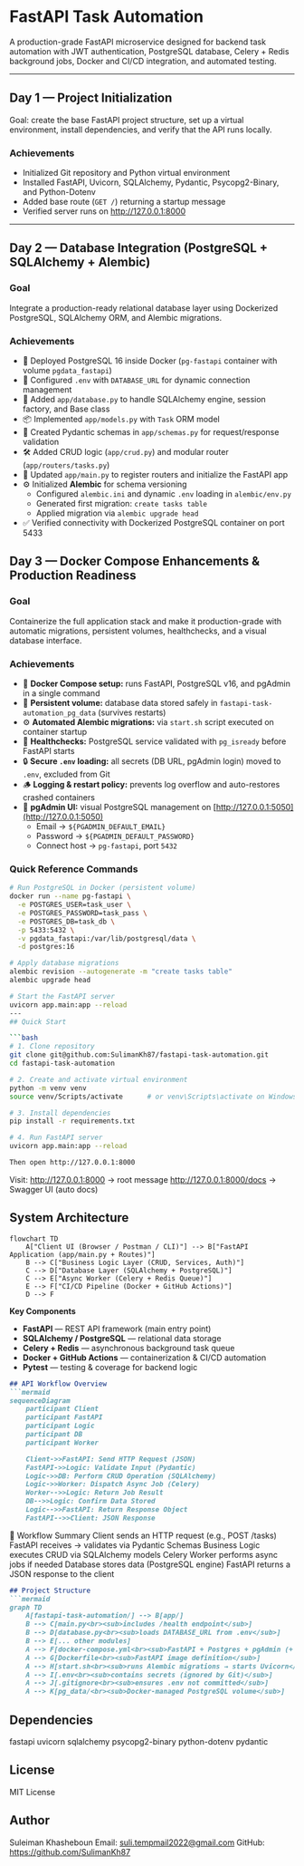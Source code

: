 # FastAPI Task Automation
A production-grade FastAPI microservice designed for backend task automation with JWT authentication, PostgreSQL database, Celery + Redis background jobs, Docker and CI/CD integration, and automated testing.

---

## Day 1 — Project Initialization
Goal: create the base FastAPI project structure, set up a virtual environment, install dependencies, and verify that the API runs locally.

### Achievements
- Initialized Git repository and Python virtual environment  
- Installed FastAPI, Uvicorn, SQLAlchemy, Pydantic, Psycopg2-Binary, and Python-Dotenv  
- Added base route (`GET /`) returning a startup message  
- Verified server runs on http://127.0.0.1:8000  

---
## Day 2 — Database Integration (PostgreSQL + SQLAlchemy + Alembic)

### Goal
Integrate a production-ready relational database layer using Dockerized PostgreSQL, SQLAlchemy ORM, and Alembic migrations.

### Achievements
- 🐘 Deployed PostgreSQL 16 inside Docker (`pg-fastapi` container with volume `pgdata_fastapi`)
- 🔗 Configured `.env` with `DATABASE_URL` for dynamic connection management
- 🧩 Added `app/database.py` to handle SQLAlchemy engine, session factory, and Base class
- 📦 Implemented `app/models.py` with `Task` ORM model
- 🧠 Created Pydantic schemas in `app/schemas.py` for request/response validation
- 🛠️ Added CRUD logic (`app/crud.py`) and modular router (`app/routers/tasks.py`)
- 🚀 Updated `app/main.py` to register routers and initialize the FastAPI app
- ⚙️ Initialized **Alembic** for schema versioning  
  - Configured `alembic.ini` and dynamic `.env` loading in `alembic/env.py`
  - Generated first migration: `create tasks table`
  - Applied migration via `alembic upgrade head`  
- ✅ Verified connectivity with Dockerized PostgreSQL container on port 5433

## Day 3 — Docker Compose Enhancements & Production Readiness

### Goal
Containerize the full application stack and make it production-grade with automatic migrations, persistent volumes, healthchecks, and a visual database interface.

### Achievements
- 🐳 **Docker Compose setup:** runs FastAPI, PostgreSQL v16, and pgAdmin in a single command  
- 🧩 **Persistent volume:** database data stored safely in `fastapi-task-automation_pg_data` (survives restarts)  
- ⚙️ **Automated Alembic migrations:** via `start.sh` script executed on container startup  
- 💚 **Healthchecks:** PostgreSQL service validated with `pg_isready` before FastAPI starts  
- 🔒 **Secure `.env` loading:** all secrets (DB URL, pgAdmin login) moved to `.env`, excluded from Git  
- 🪵 **Logging & restart policy:** prevents log overflow and auto-restores crashed containers  
- 🧠 **pgAdmin UI:** visual PostgreSQL management on [http://127.0.0.1:5050](http://127.0.0.1:5050)  
  - Email → `${PGADMIN_DEFAULT_EMAIL}`  
  - Password → `${PGADMIN_DEFAULT_PASSWORD}`  
  - Connect host → `pg-fastapi`, port `5432`
  
### Quick Reference Commands
```bash
# Run PostgreSQL in Docker (persistent volume)
docker run --name pg-fastapi \
  -e POSTGRES_USER=task_user \
  -e POSTGRES_PASSWORD=task_pass \
  -e POSTGRES_DB=task_db \
  -p 5433:5432 \
  -v pgdata_fastapi:/var/lib/postgresql/data \
  -d postgres:16

# Apply database migrations
alembic revision --autogenerate -m "create tasks table"
alembic upgrade head

# Start the FastAPI server
uvicorn app.main:app --reload
---
## Quick Start

```bash
# 1. Clone repository
git clone git@github.com:SulimanKh87/fastapi-task-automation.git
cd fastapi-task-automation

# 2. Create and activate virtual environment
python -m venv venv
source venv/Scripts/activate      # or venv\Scripts\activate on Windows

# 3. Install dependencies
pip install -r requirements.txt

# 4. Run FastAPI server
uvicorn app.main:app --reload

Then open http://127.0.0.1:8000
```
Visit:
http://127.0.0.1:8000
 → root message
http://127.0.0.1:8000/docs
 → Swagger UI (auto docs)

## System Architecture

```mermaid
flowchart TD
    A["Client UI (Browser / Postman / CLI)"] --> B["FastAPI Application (app/main.py + Routes)"]
    B --> C["Business Logic Layer (CRUD, Services, Auth)"]
    C --> D["Database Layer (SQLAlchemy + PostgreSQL)"]
    C --> E["Async Worker (Celery + Redis Queue)"]
    E --> F["CI/CD Pipeline (Docker + GitHub Actions)"]
    D --> F

```

**Key Components**
- **FastAPI** — REST API framework (main entry point)
- **SQLAlchemy / PostgreSQL** — relational data storage
- **Celery + Redis** — asynchronous background task queue
- **Docker + GitHub Actions** — containerization & CI/CD automation
- **Pytest** — testing & coverage for backend logic

```markdown
## API Workflow Overview
```mermaid
sequenceDiagram
    participant Client
    participant FastAPI
    participant Logic
    participant DB
    participant Worker

    Client->>FastAPI: Send HTTP Request (JSON)
    FastAPI->>Logic: Validate Input (Pydantic)
    Logic->>DB: Perform CRUD Operation (SQLAlchemy)
    Logic->>Worker: Dispatch Async Job (Celery)
    Worker-->>Logic: Return Job Result
    DB-->>Logic: Confirm Data Stored
    Logic-->>FastAPI: Return Response Object
    FastAPI-->>Client: JSON Response
```        
🧠 Workflow Summary
Client sends an HTTP request (e.g., POST /tasks)
FastAPI receives → validates via Pydantic Schemas
Business Logic executes CRUD via SQLAlchemy models
Celery Worker performs async jobs if needed
Database stores data (PostgreSQL engine)
FastAPI returns a JSON response to the client

```markdown
## Project Structure
```mermaid
graph TD
    A[fastapi-task-automation/] --> B[app/]
    B --> C[main.py<br><sub>includes /health endpoint</sub>]
    B --> D[database.py<br><sub>loads DATABASE_URL from .env</sub>]
    B --> E[... other modules]
    A --> F[docker-compose.yml<br><sub>FastAPI + Postgres + pgAdmin (+ healthchecks)</sub>]
    A --> G[Dockerfile<br><sub>FastAPI image definition</sub>]
    A --> H[start.sh<br><sub>runs Alembic migrations → starts Uvicorn</sub>]
    A --> I[.env<br><sub>contains secrets (ignored by Git)</sub>]
    A --> J[.gitignore<br><sub>ensures .env not committed</sub>]
    A --> K[pg_data/<br><sub>Docker-managed PostgreSQL volume</sub>]
```
## Dependencies
fastapi
uvicorn
sqlalchemy
psycopg2-binary
python-dotenv
pydantic

## License
MIT License
## Author
Suleiman Khasheboun
Email: suli.tempmail2022@gmail.com
GitHub: https://github.com/SulimanKh87